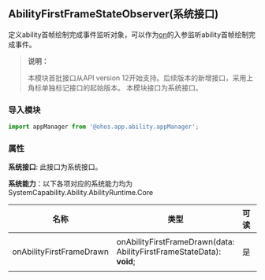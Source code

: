 ## AbilityFirstFrameStateObserver(系统接口)

定义ability首帧绘制完成事件监听对象，可以作为[on](js-apis-app-ability-appManager-sys.md#appmanageron12)的入参监听ability首帧绘制完成事件。

> **说明：**
>
> 本模块首批接口从API version 12开始支持。后续版本的新增接口，采用上角标单独标记接口的起始版本。
> 本模块接口为系统接口。

### 导入模块

```ts
import appManager from '@ohos.app.ability.appManager';
```

### 属性

**系统接口**: 此接口为系统接口。

**系统能力**：以下各项对应的系统能力均为SystemCapability.Ability.AbilityRuntime.Core

| 名称                     | 类型                                                         | 可读 | 可写 | 说明                                                         |
| ------------------------ | ------------------------------------------------------------ | ---- | ---- | ------------------------------------------------------------ |
| onAbilityFirstFrameDrawn | onAbilityFirstFrameDrawn(data: AbilityFirstFrameStateData): **void**; | 是   | 否   | ability首帧绘制完成时执行的回调函数。传入参数类型是[AbilityFirstFrameStateData](js-apis-inner-application-abilityFirstFrameStateData-sys)。 |
